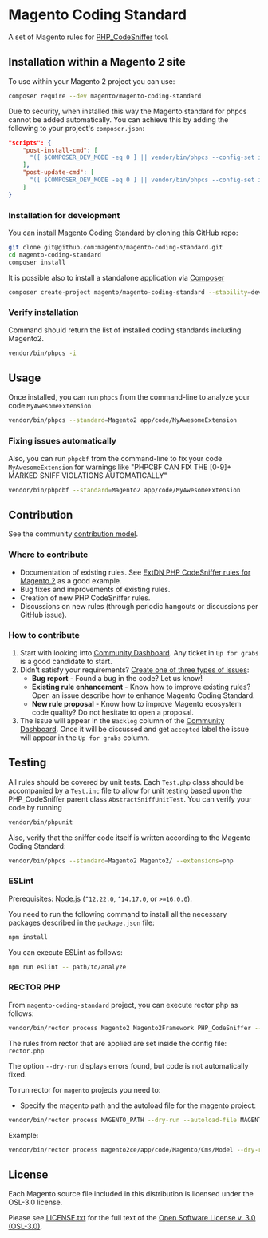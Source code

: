 # Magento Coding Standard

A set of Magento rules for [PHP_CodeSniffer](https://github.com/PHPCSStandards/PHP_CodeSniffer) tool.

## Installation within a Magento 2 site

To use within your Magento 2 project you can use:

```bash
composer require --dev magento/magento-coding-standard
```

Due to security, when installed this way the Magento standard for phpcs cannot be added automatically.
You can achieve this by adding the following to your project's `composer.json`:

```json
"scripts": {
    "post-install-cmd": [
      "([ $COMPOSER_DEV_MODE -eq 0 ] || vendor/bin/phpcs --config-set installed_paths ../../magento/magento-coding-standard/)"
    ],
    "post-update-cmd": [
      "([ $COMPOSER_DEV_MODE -eq 0 ] || vendor/bin/phpcs --config-set installed_paths ../../magento/magento-coding-standard/)"
    ]
}
```

### Installation for development

You can install Magento Coding Standard by cloning this GitHub repo:

```bash
git clone git@github.com:magento/magento-coding-standard.git
cd magento-coding-standard
composer install
```

It is possible also to install a standalone application via [Composer](https://getcomposer.org)

```bash
composer create-project magento/magento-coding-standard --stability=dev magento-coding-standard
```

### Verify installation

Command should return the list of installed coding standards including Magento2.

```bash
vendor/bin/phpcs -i
```

## Usage

Once installed, you can run `phpcs` from the command-line to analyze your code `MyAwesomeExtension`

```bash
vendor/bin/phpcs --standard=Magento2 app/code/MyAwesomeExtension
```

### Fixing issues automatically

Also, you can run `phpcbf` from the command-line to fix your code `MyAwesomeExtension` for warnings like "PHPCBF CAN FIX THE [0-9]+ MARKED SNIFF VIOLATIONS AUTOMATICALLY"

```bash
vendor/bin/phpcbf --standard=Magento2 app/code/MyAwesomeExtension
```

## Contribution

See the community [contribution model](https://github.com/magento/magento-coding-standard/blob/develop/.github/CONTRIBUTING.md).

### Where to contribute

- Documentation of existing rules. See [ExtDN PHP CodeSniffer rules for Magento 2](https://github.com/extdn/extdn-phpcs) as a good example.
- Bug fixes and improvements of existing rules.
- Creation of new PHP CodeSniffer rules.
- Discussions on new rules (through periodic hangouts or discussions per GitHub issue).

### How to contribute

1) Start with looking into [Community Dashboard](https://github.com/magento/magento-coding-standard/projects/1). Any ticket in `Up for grabs` is a good candidate to start.
2) Didn't satisfy your requirements? [Create one of three types of issues](https://github.com/magento/magento-coding-standard/issues/new/choose):
   - **Bug report** - Found a bug in the code? Let us know!
   - **Existing rule enhancement** - Know how to improve existing rules? Open an issue describe how to enhance Magento Coding Standard.
   - **New rule proposal** - Know how to improve Magento ecosystem code quality? Do not hesitate to open a proposal.
3) The issue will appear in the `Backlog` column of the [Community Dashboard](https://github.com/magento/magento-coding-standard/projects/1). Once it will be discussed and get `accepted` label the issue will appear in the `Up for grabs` column.

## Testing

All rules should be covered by unit tests. Each `Test.php` class should be accompanied by a `Test.inc` file to allow for unit testing based upon the PHP_CodeSniffer parent class `AbstractSniffUnitTest`.
You can verify your code by running

```bash
vendor/bin/phpunit
```

Also, verify that the sniffer code itself is written according to the Magento Coding Standard:

```bash
vendor/bin/phpcs --standard=Magento2 Magento2/ --extensions=php
```

### ESLint
Prerequisites: [Node.js](https://nodejs.org/) (`^12.22.0`, `^14.17.0`, or `>=16.0.0`).

You need to run the following command to install all the necessary packages described in the `package.json` file:
```bash
npm install
```

You can execute ESLint as follows:
```bash
npm run eslint -- path/to/analyze
```

### RECTOR PHP
From `magento-coding-standard` project, you can execute rector php as follows:
```bash
vendor/bin/rector process Magento2 Magento2Framework PHP_CodeSniffer --dry-run --autoload-file vendor/squizlabs/php_codesniffer/autoload.php
```
The rules from rector that are applied are set inside the config file: `rector.php`

The option `--dry-run` displays errors found, but code is not automatically fixed.

To run rector for `magento` projects you need to:
- Specify the magento path and the autoload file for the magento project: 
```bash
vendor/bin/rector process MAGENTO_PATH --dry-run --autoload-file MAGENTO_AUTOLOAD_FILE
```
Example:
```bash
vendor/bin/rector process magento2ce/app/code/Magento/Cms/Model --dry-run --autoload-file magento2ce/vendor/autoload.php
```

## License

Each Magento source file included in this distribution is licensed under the OSL-3.0 license.

Please see [LICENSE.txt](https://github.com/magento/magento-coding-standard/blob/master/LICENSE.txt) for the full text of the [Open Software License v. 3.0 (OSL-3.0)](https://opensource.org/licenses/osl-3.0.php).
